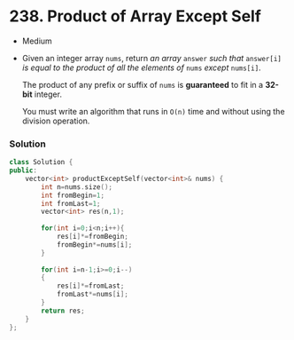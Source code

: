 # 238. Product of Array Except Self

* Medium
*   Given an integer array `nums`, return _an array_ `answer` _such that_ `answer[i]` _is equal to the product of all the elements of_ `nums` _except_ `nums[i]`.

    The product of any prefix or suffix of `nums` is **guaranteed** to fit in a **32-bit** integer.

    You must write an algorithm that runs in `O(n)` time and without using the division operation.

### Solution&#x20;

```cpp
class Solution {
public:
    vector<int> productExceptSelf(vector<int>& nums) {
        int n=nums.size();
        int fromBegin=1;
        int fromLast=1;
        vector<int> res(n,1);
        
        for(int i=0;i<n;i++){
            res[i]*=fromBegin;
            fromBegin*=nums[i];
        }
        
        for(int i=n-1;i>=0;i--)
        {
            res[i]*=fromLast;
            fromLast*=nums[i];
        }
        return res;
    }
};
```

